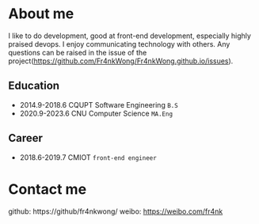 # About me
  I like to do development, good at front-end development, especially highly praised devops. 
I enjoy communicating technology with others. Any questions can be raised in the issue of the project(https://github.com/Fr4nkWong/Fr4nkWong.github.io/issues).

## Education
- 2014.9-2018.6 CQUPT Software Engineering `B.S`
- 2020.9-2023.6 CNU Computer Science `MA.Eng`

## Career
- 2018.6-2019.7 CMIOT `front-end engineer`

# Contact me
github: https://github/fr4nkwong/
weibo: https://weibo.com/fr4nk
